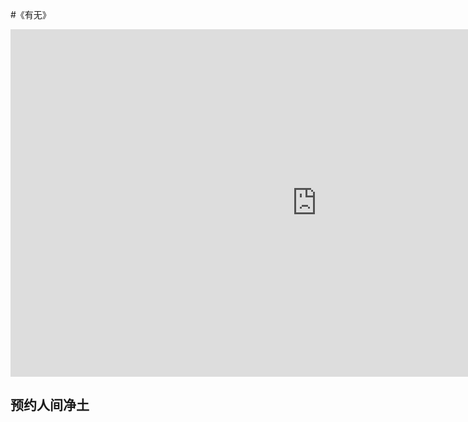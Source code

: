 
#《有无》

<iframe 
    height=556 
    width=980 
    src="https://www.youtube.com/embed/vz20uZMzHMg" 
    frameborder=0 
    allowfullscreen>
</iframe>




##	预约人间净土
